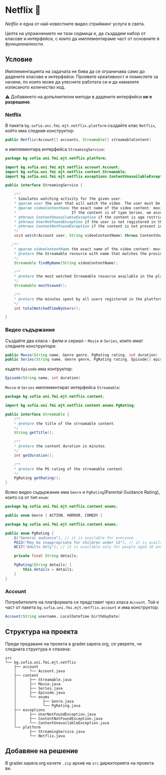 # Netflix :popcorn:

*Netflix* e една от най-известните видео стрийминг услуги в света.

Целта на упражнението ни тази седмица е, да създадем набор от класове и интерфейси, с които да имплементираме част от основните ѝ функционалности.

## Условие

Имплементацията на задачата не бива да се ограничава само до дадените класове и интерфейси. Проявете креативност и помислете за начини, по които може да улесните работата си и да намалите изписаното количество код.

:warning: Добавянето на допълнителни методи в дадените интерфейси **не е разрешено**.

### Netflix

В пакета `bg.sofia.uni.fmi.mjt.netflix.platform` създайте клас `Netflix`, който има следния конструктор:

```java
public Netflix(Account[] accounts, Streamable[] streamableContent)
```
и имплементира интерфейса `StreamingService`:

```java
package bg.sofia.uni.fmi.mjt.netflix.platform;

import bg.sofia.uni.fmi.mjt.netflix.account.Account;
import bg.sofia.uni.fmi.mjt.netflix.content.Streamable;
import bg.sofia.uni.fmi.mjt.netflix.exceptions.ContentUnavailableException;

public interface StreamingService {

    /**
    * Simulates watching activity for the given user.
    * @param user the user that will watch the video. The user must be registered in the platform in order to access its contents.
    * @param videoContentName the exact name of the video content: movie or series
    *                         If the content is of type Series, we assume that the user will watch all episodes in it.
    * @throws ContentUnavailableException if the content is age restricted and the user is not yet permitted to access it.
    * @throws UserNotFoundException if the user is not registered in the platform.
    * @throws ContentNotFoundException if the content is not present in the platform.
    */
    void watch(Account user, String videoContentName) throws ContentUnavailableException;

   /**
    * @param videoContentName the exact name of the video content: movie or series
    * @return the Streamable resource with name that matches the provided name or null if no such content exists in the platform.
    */
    Streamable findByName(String videoContentName);

    /**
    * @return the most watched Streamable resource available in the platform or null if no streams were done yet.
    */
    Streamable mostViewed();

    /**
    * @return the minutes spent by all users registered in the platform while watching streamable content.
    */
    int totalWatchedTimeByUsers();

}
```

### Видео съдържание

Създайте два класа - филм и сериал - `Movie` и `Series`, които имат следните конструктори:

```java
public Movie(String name, Genre genre, PgRating rating, int duration)
public Series(String name, Genre genre, PgRating rating, Episode[] episodes)
```

където `Episode` има контруктор:

```java
Episode(String name, int duration)
```

`Movie` и `Series` имплементират интерфейса `Streamable`:

```java
package bg.sofia.uni.fmi.mjt.netflix.content;

import bg.sofia.uni.fmi.mjt.netflix.content.enums.PgRating;

public interface Streamable {
    /**
    * @return the title of the streamable content.
    */
    String getTitle();

    /**
    * @return the content duration in minutes.
    */
    int getDuration();

    /**
    * @return the PG rating of the streamable content.
    */
    PgRating getRating();
}
```

Всяко видео съдържание има `Genre` и `PgRating`(Parental Guidance Rating), които са от тип `enum`:

```java
package bg.sofia.uni.fmi.mjt.netflix.content.enums;

public enum Genre { ACTION, HORROR, COMEDY }
```

```java
package bg.sofia.uni.fmi.mjt.netflix.content.enums;

public enum PgRating {
    G("General audience"), // it is available for everyone
    PG13("May be inappropriate for children under 13"), // it is available only for people aged 14 and over
    NC17("Adults Only"); // it is available only for people aged 18 and over

    private final String details;

    PgRating(String details) {
        this.details = details;
    }
}
```

### Account

Потребителите на платформата се представят чрез класа `Account`.
Той е част от пакета `bg.sofia.uni.fmi.mjt.netflix.account` и има конструктор:

```java
Account(String username, LocalDateTime birthdayDate)
```

## Структура на проекта

Преди предаване на проекта в grader.sapera.org, се уверете, че следната структура е спазена:

```
src
└── bg.sofia.uni.fmi.mjt.netflix
    ├── account
    │      └── Account.java
    ├── content
    │      ├── Streamable.java
    │      ├── Movie.java
    │      ├── Series.java
    │      ├── Episode.java
    │      └── enums
    │            ├── Genre.java
    │            └── PgRating.java
    ├── exceptions
    │      ├── UserNotFoundException.java
    │      ├── ContentNotFoundException.java
    │      └── ContentUnavailableException.java
    └── platform
           ├── StreamingService.java
           └── Netflix.java
```

## Добавяне на решение

В grader.sapera.org качете `.zip` архив на `src` директорията на проекта ви.